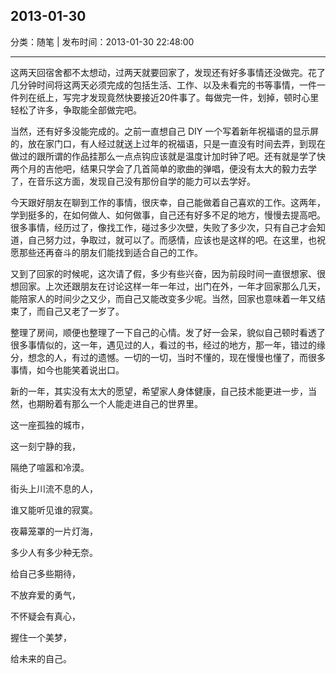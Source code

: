 ## 2013-01-30

分类：随笔 | 发布时间：2013-01-30 22:48:00

___

这两天回宿舍都不太想动，过两天就要回家了，发现还有好多事情还没做完。花了几分钟时间将这两天必须完成的包括生活、工作、以及未看完的书等事情，一件一件列在纸上，写完才发现竟然快要接近20件事了。每做完一件，划掉，顿时心里轻松了许多，争取能全部做完吧。

当然，还有好多没能完成的。之前一直想自己 DIY 一个写着新年祝福语的显示屏的，放在家门口，有人经过就送上过年的祝福语，只是一直没有时间去弄，到现在做过的跟所谓的作品挂那么一点点钩应该就是温度计加时钟了吧。还有就是学了快两个月的吉他吧，结果只学会了几首简单的歌曲的弹唱，便没有太大的毅力去学了，在音乐这方面，发现自己没有那份自学的能力可以去学好。

今天跟好朋友在聊到工作的事情，很庆幸，自己能做着自己喜欢的工作。这两年，学到挺多的，在如何做人、如何做事，自己还有好多不足的地方，慢慢去提高吧。很多事情，经历过了，像找工作，碰过多少次壁，失败了多少次，只有自己才会知道，自己努力过，争取过，就可以了。而感情，应该也是这样的吧。在这里，也祝愿那些还再奋斗的朋友们能找到适合自己的工作。

又到了回家的时候呢，这次请了假，多少有些兴奋，因为前段时间一直很想家、很想回家。上次还跟朋友在讨论这样一年一年过，出门在外，一年才回家那么几天，能陪家人的时间少之又少，而自己又能改变多少呢。当然，回家也意味着一年又结束了，而自己又老了一岁了。

整理了房间，顺便也整理了一下自己的心情。发了好一会呆，貌似自己顿时看透了很多事情似的，这一年，遇见过的人，看过的书，经过的地方，那一年，错过的缘分，想念的人，有过的遗憾。一切的一切，当时不懂的，现在慢慢也懂了，而很多事情，如今也能笑着说出口。

新的一年，其实没有太大的愿望，希望家人身体健康，自己技术能更进一步，当然，也期盼着有那么一个人能走进自己的世界里。

这一座孤独的城市，

这一刻宁静的我，

隔绝了喧嚣和冷漠。

街头上川流不息的人，

谁又能听见谁的寂寞。

夜幕笼罩的一片灯海，

多少人有多少种无奈。

给自己多些期待，

不放弃爱的勇气，

不怀疑会有真心，

握住一个美梦，

给未来的自己。
